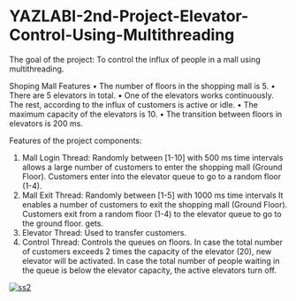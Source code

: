# YAZLABI-2nd-Project-Elevator-Control-Using-Multithreading

The goal of the project:
To control the influx of people in a mall using multithreading.

Shoping Mall Features
• The number of floors in the shopping mall is 5.
• There are 5 elevators in total.
• One of the elevators works continuously. The rest, according to the influx of customers is active or idle.
• The maximum capacity of the elevators is 10.
• The transition between floors in elevators is 200 ms.



Features of the project components:
1) Mall Login Thread: Randomly between [1-10] with 500 ms time intervals
allows a large number of customers to enter the shopping mall (Ground Floor). Customers enter into the elevator queue to go to a random floor (1-4).
2) Mall Exit Thread: Randomly between [1-5] with 1000 ms time intervals
It enables a number of customers to exit the shopping mall (Ground Floor).
Customers exit from a random floor (1-4) to the elevator queue to go to the ground floor.
gets.
3) Elevator Thread: Used to transfer customers.
4) Control Thread: Controls the queues on floors. 
In case the total number of customers exceeds 2 times the capacity of the elevator (20), new elevator will be activated.
In case the total number of people waiting in the queue is below the elevator capacity, the active elevators turn off.


<a href="https://ibb.co/PccpwMp"><img src="https://i.ibb.co/c665Dw5/ss2.jpg" alt="ss2" border="0"></a>
